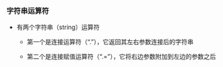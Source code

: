 ### 字符串运算符
* 有两个字符串（string）运算符
    * 第一个是连接运算符（“.”），它返回其左右参数连接后的字符串

    * 第二个是连接赋值运算符（“.=”），它将右边参数附加到左边的参数之后
